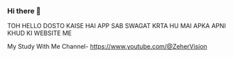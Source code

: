 ### Hi there 👋
TOH HELLO DOSTO KAISE HAI APP SAB 
SWAGAT KRTA HU MAI APKA APNI KHUD KI WEBSITE ME

My Study With Me Channel- https://www.youtube.com/@ZeherVision



<!--
**ZeherVision/Zehervision** is a ✨ _special_ ✨ repository because its `README.md` (this file) appears on your GitHub profile.

Here are some ideas to get you started:

- 🔭 I’m currently working on ...
- 🌱 I’m currently learning ...
- 👯 I’m looking to collaborate on ...
- 🤔 I’m looking for help with ...
- 💬 Ask me about ...
- 📫 How to reach me: ...
- 😄 Pronouns: ...
- ⚡ Fun fact: ...
-->
